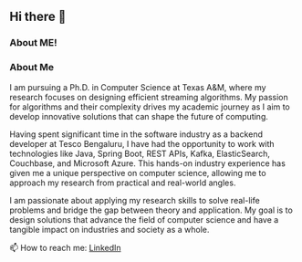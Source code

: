 ## Hi there 👋

### About ME!

### About Me
I am pursuing a Ph.D. in Computer Science at Texas A&M, where my research focuses on designing efficient streaming algorithms. My passion for algorithms and their complexity drives my academic journey as I aim to develop innovative solutions that can shape the future of computing.

Having spent significant time in the software industry as a backend developer at Tesco Bengaluru, I have had the opportunity to work with technologies like Java, Spring Boot, REST APIs, Kafka, ElasticSearch, Couchbase, and Microsoft Azure. This hands-on industry experience has given me a unique perspective on computer science, allowing me to approach my research from practical and real-world angles.

I am passionate about applying my research skills to solve real-life problems and bridge the gap between theory and application. My goal is to design solutions that advance the field of computer science and have a tangible impact on industries and society as a whole.

📫 How to reach me: [LinkedIn](https://www.linkedin.com/in/shahin-john-ab27b7169/)

<!--
**ivinjohn98/ivinjohn98** is a ✨ _special_ ✨ repository because its `README.md` (this file) appears on your GitHub profile.

Here are some ideas to get you started:

- 🔭 I’m currently working on ...
- 🌱 I’m currently learning ...
- 👯 I’m looking to collaborate on ...
- 🤔 I’m looking for help with ...
- 💬 Ask me about ...
- 📫 How to reach me: ...
- 😄 Pronouns: ...
- ⚡ Fun fact: ...
-->

